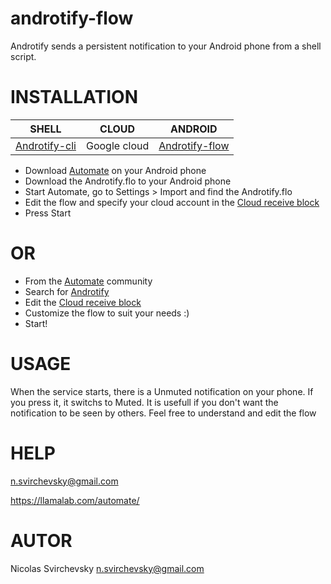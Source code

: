 # androtify-flow
Androtify sends a persistent notification to your Android phone from a shell script.

INSTALLATION
===========
|       SHELL     |     CLOUD    |       ANDROID       |
| --------------- | ------------ | ------------------- |
| [Androtify-cli] | Google cloud |   [Androtify-flow]  |

- Download [Automate] on your Android phone
- Download the Androtify.flo to your Android phone
- Start Automate, go to Settings > Import and find the Androtify.flo
- Edit the flow and specify your cloud account in the [Cloud receive block]
- Press Start

OR
==

- From the [Automate] community
- Search for [Androtify]
- Edit the [Cloud receive block]
- Customize the flow to suit your needs :)
- Start!

USAGE
=====
When the service starts, there is a Unmuted notification on your phone.
If you press it, it switchs to Muted.
It is usefull if you don't want the notification to be seen by others.
Feel free to understand and edit the flow

HELP
====
n.svirchevsky@gmail.com

https://llamalab.com/automate/

AUTOR
=====
Nicolas Svirchevsky n.svirchevsky@gmail.com

[Androtify]: https://llamalab.com/automate/community/flows/6826
[Automate]: https://play.google.com/store/apps/details?id=com.llamalab.automate
[Androtify-cli]: https://github.com/nsvir/androtify-cli#androtify-cli
[Androtify-flow]: https://github.com/nsvir/androtify-flow#androtify-flow
[Cloud receive block]: https://llamalab.com/automate/doc/block/cloud_message_receive.html

